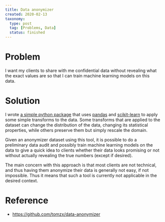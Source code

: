 ```yaml
---
title: Data anonymizer
created: 2020-02-13
taxonomy:
  type: post
  tag: [Problems, Data]
  status: finished
---
```


# Problem
I want my clients to share with me confidential data without revealing what the exact values are so that I can train machine learning models on this data.

# Solution
I wrote [a simple python package](https://github.com/tomzx/data-anonymizer) that uses [pandas](https://pandas.pydata.org/) and [scikit-learn](https://scikit-learn.org/stable/) to apply some simple transforms to the data. Some transforms that are applied to the dataset can change the distribution of the data, changing its statistical properties, while others preserve them but simply rescale the domain.

Given an anonymizer dataset using this tool, it is possible to do a preliminary data audit and possibly train machine learning models on the data to give a quick idea to clients whether their data looks promising or not without actually revealing the true numbers (except if desired).

The main concern with this approach is that most clients are not technical, and thus having them anonymize their data is generally not easy, if not impossible. Thus it means that such a tool is currently not applicable in the desired context.

# Reference
* https://github.com/tomzx/data-anonymizer
